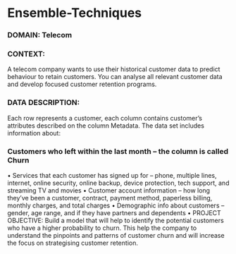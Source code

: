 # Ensemble-Techniques

### DOMAIN: Telecom
### CONTEXT:
A telecom company wants to use their historical customer data to predict behaviour to retain customers. You can
analyse all relevant customer data and develop focused customer retention programs.
### DATA DESCRIPTION:
Each row represents a customer, each column contains customer’s attributes described on the column
Metadata. The data set includes information about:
### Customers who left within the last month – the column is called Churn
• Services that each customer has signed up for – phone, multiple lines, internet, online security, online backup, device
protection, tech support, and streaming TV and movies
• Customer account information – how long they’ve been a customer, contract, payment method, paperless billing, monthly
charges, and total charges
• Demographic info about customers – gender, age range, and if they have partners and dependents
• PROJECT OBJECTIVE: Build a model that will help to identify the potential customers who have a higher probability to churn.
This help the company to understand the pinpoints and patterns of customer churn and will increase the focus on strategising
customer retention.
